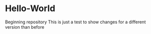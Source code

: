 # Hello-World
Beginning repository
This is just a test to show changes for a different version than before
